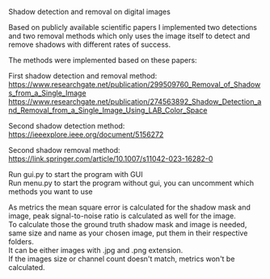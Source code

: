 
Shadow detection and removal on digital images

Based on publicly available scientific papers I implemented two detections and two removal methods which only uses the image itself
to detect and remove shadows with different rates of success.

The methods were implemented based on these papers:<br>

First shadow detection and removal method: <br>
https://www.researchgate.net/publication/299509760_Removal_of_Shadows_from_a_Single_Image <br>
https://www.researchgate.net/publication/274563892_Shadow_Detection_and_Removal_from_a_Single_Image_Using_LAB_Color_Space <br>

Second shadow detection method: <br>
https://ieeexplore.ieee.org/document/5156272

Second shadow removal method: <br>
https://link.springer.com/article/10.1007/s11042-023-16282-0


Run gui.py to start the program with GUI <br>
Run menu.py to start the program without gui, you can uncomment which methods you want to use

As metrics the mean square error is calculated for the shadow mask and image, peak signal-to-noise ratio is calculated as well for the image.<br>
To calculate those the ground truth shadow mask and image is needed, same size and name as your chosen image, put them in their respective folders.<br>
It can be either images with .jpg and .png extension.<br>
If the images size or channel count doesn't match, metrics won't be calculated.